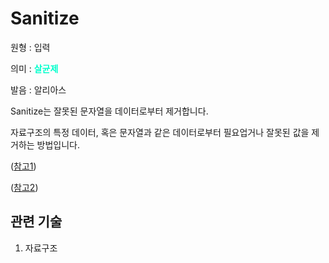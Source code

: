 # Sanitize

원형 : 입력

의미  : <span style="color:#00FFCC; font-weight:bold;">살균제</span>

발음 : 알리아스

Sanitize는 잘못된 문자열을 데이터로부터 제거합니다.

자료구조의 특정 데이터, 혹은 문자열과 같은 데이터로부터 필요업거나 잘못된 값을 제거하는 방법입니다.  

([참고1](https://medium.com/@abderrahman.hamila/what-sanitize-mean-and-why-sanitize-in-code-data-5c68c9f76164))

([참고2](https://github.com/marmelab/react-admin/blob/master/packages/ra-ui-materialui/src/input/sanitizeRestProps.ts))


## 관련 기술
1. 자료구조


